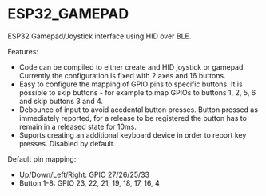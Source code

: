 # ESP32_GAMEPAD
ESP32 Gamepad/Joystick interface using HID over BLE.

Features:
* Code can be compiled to either create and HID joystick or gamepad. Currently the configuration is fixed with 2 axes and 16 buttons.
* Easy to configure the mapping of GPIO pins to specific buttons. It is possible to skip buttons - for example to map GPIOs to buttons 1, 2, 5, 6 and skip buttons 3 and 4.
* Debounce of input to avoid accdental button presses. Button pressed as immediately reported, for a release to be registered the button has to remain in a released state for 10ms.
* Suports creating an additional keyboard device in order to report key presses. Disabled by default.

Default pin mapping:
* Up/Down/Left/Right: GPIO 27/26/25/33
* Button 1-8: GPIO 23, 22, 21, 19, 18, 17, 16, 4
